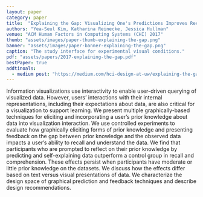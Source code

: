 ```yaml
---
layout: paper
category: paper
title:  "Explaining the Gap: Visualizing One's Predictions Improves Recall and Comprehension of Data"
authors: "Yea-Seul Kim, Katharina Reinecke, Jessica Hullman"
venue: "ACM Human Factors in Computing Systems (CHI) 2017"
thumb: "assets/images/paper-thumb-explaining-the-gap.png"
banner: "assets/images/paper-banner-explaining-the-gap.png"
caption: "The study interface for experimental visual conditions."
pdf: "assets/papers/2017-explaining-the-gap.pdf"
bestPaper: true
addtinoals:
  - medium post: "https://medium.com/hci-design-at-uw/explaining-the-gap-visualizing-ones-predictions-improves-recall-and-comprehension-of-data-ec848d5861d9"
---
```


<!-- abstract -->
<p><span class="font_qxsmd71xu">Information visualizations use interactivity to enable user-driven querying of visualized data. However, users’ interactions with their internal representations, including their expectations about data, are also critical for a visualization to support learning. We present multiple graphically-based techniques for eliciting and incorporating a user’s prior knowledge about data into visualization interaction. We use controlled experiments to evaluate how graphically eliciting forms of prior knowledge and presenting feedback on the gap between prior knowledge and the observed data impacts a user’s ability to recall and understand the data. We find that participants who are prompted to reflect on their prior knowledge by predicting and self-explaining data outperform a control group in recall and comprehension. These effects persist when participants have moderate or little prior knowledge on the datasets. We discuss how the effects differ based on text versus visual presentations of data. We characterize the design space of graphical prediction and feedback techniques and describe design recommendations.</span></p>

